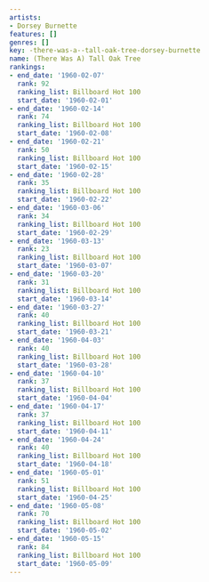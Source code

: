 ```yaml
---
artists:
- Dorsey Burnette
features: []
genres: []
key: -there-was-a--tall-oak-tree-dorsey-burnette
name: (There Was A) Tall Oak Tree
rankings:
- end_date: '1960-02-07'
  rank: 92
  ranking_list: Billboard Hot 100
  start_date: '1960-02-01'
- end_date: '1960-02-14'
  rank: 74
  ranking_list: Billboard Hot 100
  start_date: '1960-02-08'
- end_date: '1960-02-21'
  rank: 50
  ranking_list: Billboard Hot 100
  start_date: '1960-02-15'
- end_date: '1960-02-28'
  rank: 35
  ranking_list: Billboard Hot 100
  start_date: '1960-02-22'
- end_date: '1960-03-06'
  rank: 34
  ranking_list: Billboard Hot 100
  start_date: '1960-02-29'
- end_date: '1960-03-13'
  rank: 23
  ranking_list: Billboard Hot 100
  start_date: '1960-03-07'
- end_date: '1960-03-20'
  rank: 31
  ranking_list: Billboard Hot 100
  start_date: '1960-03-14'
- end_date: '1960-03-27'
  rank: 40
  ranking_list: Billboard Hot 100
  start_date: '1960-03-21'
- end_date: '1960-04-03'
  rank: 40
  ranking_list: Billboard Hot 100
  start_date: '1960-03-28'
- end_date: '1960-04-10'
  rank: 37
  ranking_list: Billboard Hot 100
  start_date: '1960-04-04'
- end_date: '1960-04-17'
  rank: 37
  ranking_list: Billboard Hot 100
  start_date: '1960-04-11'
- end_date: '1960-04-24'
  rank: 40
  ranking_list: Billboard Hot 100
  start_date: '1960-04-18'
- end_date: '1960-05-01'
  rank: 51
  ranking_list: Billboard Hot 100
  start_date: '1960-04-25'
- end_date: '1960-05-08'
  rank: 70
  ranking_list: Billboard Hot 100
  start_date: '1960-05-02'
- end_date: '1960-05-15'
  rank: 84
  ranking_list: Billboard Hot 100
  start_date: '1960-05-09'
---
```


